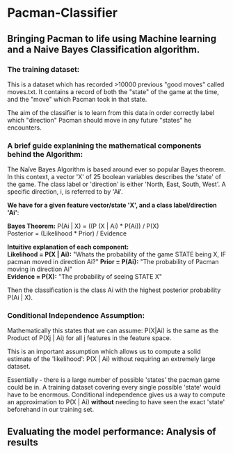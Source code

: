 # Pacman-Classifier
## Bringing Pacman to life using Machine learning and a Naive Bayes Classification algorithm. 

### The training dataset:
This is a dataset which has recorded >10000 previous "good moves" called moves.txt.
It contains a record of both the "state" of the game at the time, and the "move" which Pacman took in that state. 

The aim of the classifier is to learn from this data in order correctly label which "direction" Pacman should move in any future "states" he encounters. 

### A brief guide explanining the mathematical components behind the Algorithm:
The Naïve Bayes Algorithm is based around ever so popular Bayes theorem. 
In this context, a vector 'X' of 25 boolean variables describes the 'state' of the game. The class label or 'direction' is either 'North, East, South, West'. A specific direction, i, is referred to by 'A**i**'. 

**We have for a given feature vector/state 'X', and a class label/direction 'Ai'**:

**Bayes Theorem:** P(Ai | X) = ((P (X | Ai) * P(Ai)) / P(X) <br>
Posterior = (Likelihood * Prior) /  Evidence

**Intuitive explanation of each component:** <br>
**Likelihood = P(X | Ai):**  "Whats the probability of the game STATE being X, IF pacman moved in direction Ai?"
**Prior = P(Ai):**   "The probability of Pacman moving in direction Ai" <br>
**Evidence = P(X):**  "The probability of seeing STATE X"


Then the classification is the class Ai with the highest posterior probability P(Ai | X).

### Conditional Independence Assumption:

Mathematically this states that we can assume: P(X|Ai) is the same as the Product of P(Xj | Ai) for all j features in the feature space. 

This is an important assumption which allows us to compute a solid estimate of the 'likelihood': P(X | Ai) without requiring an extremely large dataset. 

Essentially - there is a large number of possible 'states' the pacman game could be in. A training dataset covering every single possible 'state' would have to be enormous. Conditional independence gives us a way to compute an approximation to P(X | Ai) **without** needing to have seen the exact 'state' beforehand in our training set. 

## Evaluating the model performance: Analysis of results








